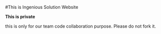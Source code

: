 #This is Ingenious Solution Website

**This is private**

this is only for our team code collaboration purpose. Please do not fork it.

